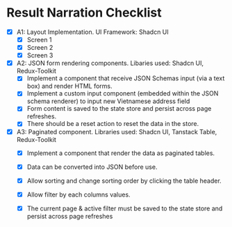 # Result Narration Checklist


- [X] A1: Layout Implementation. UI Framework: Shadcn UI
  - [X] Screen 1
  - [X] Screen 2
  - [X] Screen 3

- [x] A2: JSON form rendering components. Libaries used: Shadcn UI, Redux-Toolkit
  - [X] Implement a component that receive JSON Schemas input (via a text box) and render HTML forms.
  - [x] Implement a custom input component (embedded within the JSON schema renderer) to input new Vietnamese address field
  - [x] Form content is saved to the state store and persist across page refreshes.
  - [x] There should be a reset action to reset the data in the store.

- [x] A3: Paginated component. Libraries used: Shadcn UI, Tanstack Table, Redux-Toolkit
  - [x] Implement a component that render the data as paginated tables.
  - [x] Data can be converted into JSON before use.
  - [x] Allow sorting and change sorting order by clicking the table header.
  - [x] Allow filter by each columns values.
  - [x] The current page & active filter must be saved to the state store and persist across page refreshes

